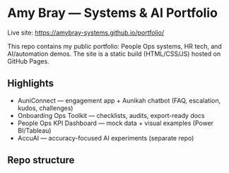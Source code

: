 # Amy Bray — Systems & AI Portfolio

Live site: https://amybray-systems.github.io/portfolio/

This repo contains my public portfolio: People Ops systems, HR tech, and AI/automation demos. The site is a static build (HTML/CSS/JS) hosted on GitHub Pages.

## Highlights
- AuniConnect — engagement app + Aunikah chatbot (FAQ, escalation, kudos, challenges)
- Onboarding Ops Toolkit — checklists, audits, export-ready docs
- People Ops KPI Dashboard — mock data + visual examples (Power BI/Tableau)
- AccuAI — accuracy-focused AI experiments (separate repo)

## Repo structure
